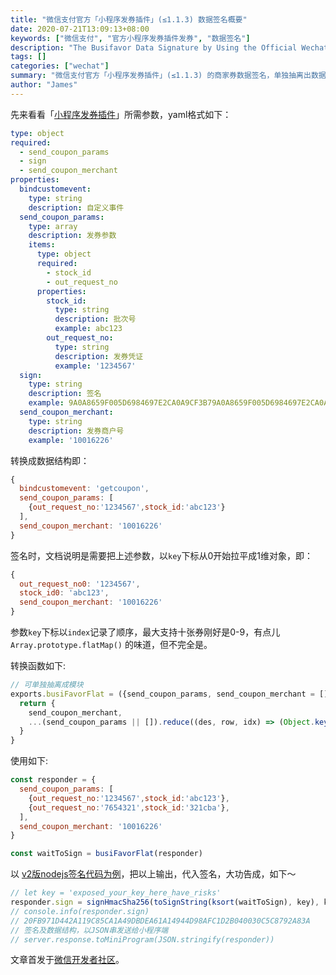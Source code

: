 ```yaml
---
title: "微信支付官方「小程序发券插件」(≤1.1.3) 数据签名概要"
date: 2020-07-21T13:09:13+08:00
keywords: ["微信支付", "官方小程序发券插件发券", "数据签名"]
description: "The Busifavor Data Signature by Using the Official Wechat Miniprogram Plugin 微信支付官方小程序发券插件的商家券数据签名，单独抽离出数据转换函数，配合使用云开发NodeJS环境，让签名不再麻烦。"
tags: []
categories: ["wechat"]
summary: "微信支付官方「小程序发券插件」(≤1.1.3) 的商家券数据签名，单独抽离出数据转换函数，配合使用云开发NodeJS环境，让签名不再麻烦。"
author: "James"
---
```


先来看看「[小程序发券插件](https://pay.weixin.qq.com/wiki/doc/apiv3/wxpay/marketing/miniprogram/chapter3_1.shtml)」所需参数，yaml格式如下：

```yaml
type: object
required:
  - send_coupon_params
  - sign
  - send_coupon_merchant
properties:
  bindcustomevent:
    type: string
    description: 自定义事件
  send_coupon_params:
    type: array
    description: 发券参数
    items:
      type: object
      required:
        - stock_id
        - out_request_no
      properties:
        stock_id:
          type: string
          description: 批次号
          example: abc123
        out_request_no:
          type: string
          description: 发券凭证
          example: '1234567'
  sign:
    type: string
    description: 签名
    example: 9A0A8659F005D6984697E2CA0A9CF3B79A0A8659F005D6984697E2CA0A9CF3B7
  send_coupon_merchant:
    type: string
    description: 发券商户号
    example: '10016226'
```

转换成数据结构即：

```js
{
  bindcustomevent: 'getcoupon',
  send_coupon_params: [
    {out_request_no:'1234567',stock_id:'abc123'}
  ],
  send_coupon_merchant: '10016226'
}
```

签名时，文档说明是需要把上述参数，以`key`下标从0开始拉平成1维对象，即：

```js
{
  out_request_no0: '1234567',
  stock_id0: 'abc123',
  send_coupon_merchant: '10016226'
}
```

参数`key`下标以`index`记录了顺序，最大支持十张券刚好是0-9，有点儿 `Array.prototype.flatMap()` 的味道，但不完全是。

转换函数如下:

```js
// 可单独抽离成模块
exports.busiFavorFlat = ({send_coupon_params, send_coupon_merchant = []} = {}) => {
  return {
    send_coupon_merchant,
    ...(send_coupon_params || []).reduce((des, row, idx) => (Object.keys(row).map(one => des[`${one}${idx}`] = row[one]), des), {}),
  }
}
```

使用如下:

```js
const responder = {
  send_coupon_params: [
    {out_request_no:'1234567',stock_id:'abc123'},
    {out_request_no:'7654321',stock_id:'321cba'},
  ],
  send_coupon_merchant: '10016226'
}

const waitToSign = busiFavorFlat(responder)
```

以 [v2版nodejs签名代码为例](https://developers.weixin.qq.com/community/develop/doc/000c6040f00c0088deaab14cb5bc00?pass_ticket=SM4hJgkhUua61lLujzVuWtkblmILCKb2NEN4JxNpy8vfixixqolzA7VI+2PaAZ48&jumpto=comment&commentid=0000407aa40280d9dfaa2503d5b8)，把以上输出，代入签名，大功告成，如下～

```js
// let key = 'exposed_your_key_here_have_risks'
responder.sign = signHmacSha256(toSignString(ksort(waitToSign), key), key)
// console.info(responder.sign)
// 20FB971D442A119C85CA1A49DBDEA61A14944D98AFC1D2B040030C5C8792A83A
// 签名及数据结构，以JSON串发送给小程序端
// server.response.toMiniProgram(JSON.stringify(responder))
```

文章首发于[微信开发者社区](https://developers.weixin.qq.com/community/develop/article/doc/000cae6e244d38bbeeaa32dd25bc13)。
